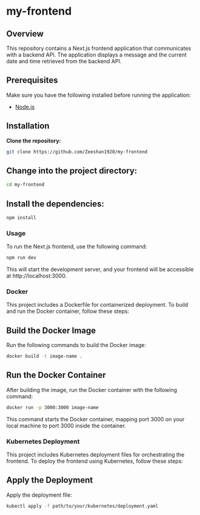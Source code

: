 # my-frontend

## Overview

This repository contains a Next.js frontend application that communicates with a backend API. The application displays a message and the current date and time retrieved from the backend API.

## Prerequisites

Make sure you have the following installed before running the application:
- [Node.js](https://nodejs.org/en)

## Installation

**Clone the repository:**
   ```bash
   git clone https://github.com/Zeeshan1920/my-frontend
```
## Change into the project directory:
```bash
cd my-frontend
```

## Install the dependencies:
```bash
npm install
```

### Usage
To run the Next.js frontend, use the following command:
```bash
npm run dev
```
This will start the development server, and your frontend will be accessible at http://localhost:3000.

### Docker
This project includes a Dockerfile for containerized deployment. To build and run the Docker container, follow these steps:

## Build the Docker Image
Run the following commands to build the Docker image:
```bash
docker build -t image-name .
```
## Run the Docker Container
After building the image, run the Docker container with the following command:
```bash
docker run -p 3000:3000 image-name
```
This command starts the Docker container, mapping port 3000 on your local machine to port 3000 inside the container.

### Kubernetes Deployment
This project includes Kubernetes deployment files for orchestrating the frontend. To deploy the frontend using Kubernetes, follow these steps:

## Apply the Deployment
Apply the deployment file:
```bash
kubectl apply -f path/to/your/kubernetes/deployment.yaml
```

